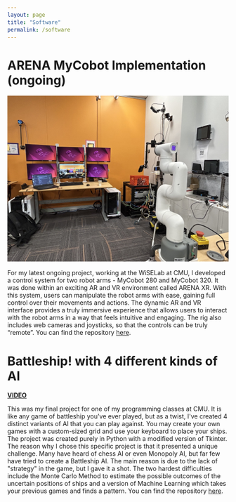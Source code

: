 ```yaml
---
layout: page
title: "Software"
permalink: /software
---
```


# ARENA MyCobot Implementation (ongoing)

![Arena](/assets/IMG_0439.jpg)

For my latest ongoing project, working at the WiSELab at CMU, I developed a control system for two robot arms - MyCobot 280 and MyCobot 320. It was done within an exciting AR and VR environment called ARENA XR. With this system, users can manipulate the robot arms with ease, gaining full control over their movements and actions. The dynamic AR and VR interface provides a truly immersive experience that allows users to interact with the robot arms in a way that feels intuitive and engaging. The rig also includes web cameras and joysticks, so that the controls can be truly “remote”. You can find the repository [here](https://github.com/Blasterus/SteveLu-ARENA-py-Scripts).


# Battleship! with 4 different kinds of AI

[**VIDEO**](https://www.youtube.com/watch?v=ABKeUz9rE7w)

This was my final project for one of my programming classes at CMU. It is like any game of battleship you've ever played, but as a twist, I've created 4 distinct variants of AI that you can play against. You may create your own games with a custom-sized grid and use your keyboard to place your ships. The project was created purely in Python with a modified version of Tkinter. The reason why I chose this specific project is that it presented a unique challenge. Many have heard of chess AI or even Monopoly AI, but far few have tried to create a Battleship AI. The main reason is due to the lack of "strategy" in the game, but I gave it a shot. The two hardest difficulties include the Monte Carlo Method to estimate the possible outcomes of the uncertain positions of ships and a version of Machine Learning which takes your previous games and finds a pattern. You can find the repository [here](https://github.com/Blasterus/SpaceShip112).

